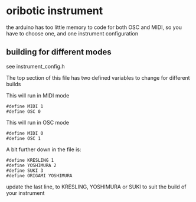 # oribotic instrument

the arduino has too little memory to code for both OSC and MIDI, so you have to choose one, and one instrument configuration

## building for different modes

see instrument_config.h

The top section of this file has two defined variables to change for different builds

This will run in MIDI mode
```
#define MIDI 1
#define OSC 0
```


This will run in OSC mode
```
#define MIDI 0
#define OSC 1
```

A bit further down in the file is:

```
#define KRESLING 1
#define YOSHIMURA 2
#define SUKI 3
#define ORIGAMI YOSHIMURA
```
update the last line, to KRESLING, YOSHIMURA or SUKI to suit the build of your instrument



